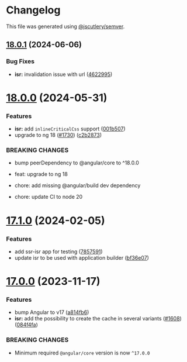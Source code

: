 # Changelog

This file was generated using [@jscutlery/semver](https://github.com/jscutlery/semver).

## [18.0.1](https://github.com/rx-angular/rx-angular/compare/isr@18.0.0...isr@18.0.1) (2024-06-06)


### Bug Fixes

* **isr:** invalidation issue with url ([4622995](https://github.com/rx-angular/rx-angular/commit/4622995fd1eadd0940b6578de370d9c8a92a3b75))



# [18.0.0](https://github.com/rx-angular/rx-angular/compare/isr@17.1.0...isr@18.0.0) (2024-05-31)


### Features

* **isr:** add `inlineCriticalCss` support ([001b507](https://github.com/rx-angular/rx-angular/commit/001b507f5a2463698312afcad87fa612735e6825))
* upgrade to ng 18 ([#1730](https://github.com/rx-angular/rx-angular/issues/1730)) ([c2b2873](https://github.com/rx-angular/rx-angular/commit/c2b2873f9f1a5bdf06a751226f65ea9149afadcf))


### BREAKING CHANGES

* bump peerDependency to @angular/core to ^18.0.0

* feat: upgrade to ng 18

* chore: add missing @angular/build dev dependency

* chore: update CI to node 20



# [17.1.0](https://github.com/rx-angular/rx-angular/compare/isr@17.0.0...isr@17.1.0) (2024-02-05)


### Features

* add ssr-isr app for testing ([7857591](https://github.com/rx-angular/rx-angular/commit/7857591719c3237cf8988ca1bdf3356d86594230))
* update isr to be used with application builder ([bf36e07](https://github.com/rx-angular/rx-angular/commit/bf36e0707d409e9331cc44f5545854e81cd441af))



# [17.0.0](https://github.com/rx-angular/rx-angular/compare/isr@16.0.0...isr@17.0.0) (2023-11-17)


### Features

* bump Angular to v17 ([a814fb6](https://github.com/rx-angular/rx-angular/commit/a814fb66d396410e695e47a72e499a6d1cca213a))
* **isr:** add the possibility to create the cache in several variants ([#1608](https://github.com/rx-angular/rx-angular/issues/1608)) ([084f4fa](https://github.com/rx-angular/rx-angular/commit/084f4fa1f503054d9efb714b980f08f55530b09b))


### BREAKING CHANGES

* Minimum required `@angular/core` version is now `^17.0.0`
